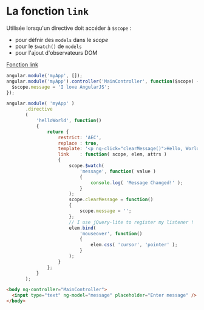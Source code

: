 # La fonction `link`

Utilisée lorsqu'un directive doit accéder à `$scope` :

- pour défnir des `models` dans le _scope_
- pour le `$watch()` de `models`
- pour l'ajout d'observateurs DOM

[Fonction link](http://jsbin.com/poluse/edit?output)

```javascript
angular.module('myApp', []);
angular.module('myApp').controller('MainController', function($scope) {
  $scope.message = 'I love AngularJS';
});
```

```javascript
angular.module( 'myApp' )
       .directive
       (
	       'helloWorld', function()
	       {
		       return {
			       restrict: 'AEC',
			       replace : true,
			       template: '<p ng-click="clearMessage()">Hello, World! {{ message }}</p>',
			       link    : function( scope, elem, attrs )
			       {
				       scope.$watch(
					       'message', function( value )
					       {
						       console.log( 'Message Changed!' );
					       }
				       );
				       scope.clearMessage = function()
				       {
					       scope.message = '';
				       };
				       // I use jQuery-lite to register my listener !
				       elem.bind(
					       'mouseover', function()
					       {
						       elem.css( 'cursor', 'pointer' );
					       }
				       );
			       }
		       };
	       }
       );
```

```html
<body ng-controller="MainController">
  <input type="text" ng-model="message" placeholder="Enter message" /> <hello-world></hello-world>
</body>
```

